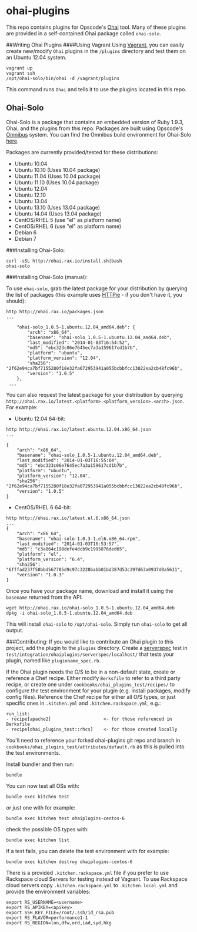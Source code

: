 ohai-plugins
==================
This repo contains plugins for Opscode's [Ohai](https://github.com/opscode/ohai) tool. Many of these plugins are provided in a self-contained Ohai package called `ohai-solo`.

##Writing Ohai Plugins
####Using Vagrant
Using [Vagrant](http://www.vagrantup.com/), you can easily create new/modify `Ohai` plugins in the `/plugins` directory and test them on an Ubuntu 12.04 system.


```
vagrant up
vagrant ssh
/opt/ohai-solo/bin/ohai -d /vagrant/plugins

```

This command runs `Ohai` and tells it to use the plugins located in this repo.


## Ohai-Solo
Ohai-Solo is a package that contains an embedded version of Ruby 1.9.3, Ohai, and the plugins from this repo. Packages are built using Opscode's [Omnibus](https://github.com/opscode/omnibus-ruby) system. You can find the Omnibus build environment for Ohai-Solo [here](https://github.com/ryandub/omnibus-ohai-solo).

Packages are currently provided/tested for these distributions:

* Ubuntu 10.04
* Ubuntu 10.10 (Uses 10.04 package)
* Ubuntu 11.04 (Uses 10.04 package)
* Ubuntu 11.10 (Uses 10.04 package)
* Ubuntu 12.04
* Ubuntu 12.10
* Ubuntu 13.04
* Ubuntu 13.10 (Uses 13.04 package)
* Ubuntu 14.04 (Uses 13.04 package)
* CentOS/RHEL 5 (use "el" as platform name)
* CentOS/RHEL 6 (use "el" as platform name)
* Debian 6
* Debian 7

###Installing Ohai-Solo:

```
curl -sSL http://ohai.rax.io/install.sh|bash
ohai-solo
```

###Installing Ohai-Solo (manual):

To use `ohai-solo`, grab the latest package for your distribution by querying the list of packages (this example uses [HTTPie](https://github.com/jkbr/httpie) - if you don't have it, you should):

```
http http://ohai.rax.io/packages.json
...

    "ohai-solo_1.0.5-1.ubuntu.12.04_amd64.deb": {
        "arch": "x86_64",
        "basename": "ohai-solo_1.0.5-1.ubuntu.12.04_amd64.deb",
        "last_modified": "2014-01-03T16:54:52",
        "md5": "ebc323c06e7645ec7a3a159617cd1b7b",
        "platform": "ubuntu",
        "platform_version": "12.04",
        "sha256": "2f62e94ca7bf7155280f18e32fa072953941a055bcbbfcc13022ea2cb48fc96b",
        "version": "1.0.5"
    },
 ...

```

You can also request the latest package for your distribution by querying `http://ohai.rax.io/latest.<platform>.<platform_version>.<arch>.json`. For example:

* Ubuntu 12.04 64-bit:

```
http http://ohai.rax.io/latest.ubuntu.12.04.x86_64.json
...

{
    "arch": "x86_64",
    "basename": "ohai-solo_1.0.5-1.ubuntu.12.04_amd64.deb",
    "last_modified": "2014-01-03T16:55:04",
    "md5": "ebc323c06e7645ec7a3a159617cd1b7b",
    "platform": "ubuntu",
    "platform_version": "12.04",
    "sha256": "2f62e94ca7bf7155280f18e32fa072953941a055bcbbfcc13022ea2cb48fc96b",
    "version": "1.0.5"
}
```

* CentOS/RHEL 6 64-bit:

```
http http://ohai.rax.io/latest.el.6.x86_64.json
...
{
    "arch": "x86_64",
    "basename": "ohai-solo-1.0.3-1.el6.x86_64.rpm",
    "last_modified": "2014-01-03T16:53:57",
    "md5": "c3a864c198defe4dcb9c1995876ded65",
    "platform": "el",
    "platform_version": "6.4",
    "sha256": "6fffad237f58bbd567785d9c97c3228babb01bd387d53c397d63a0937d0a5611",
    "version": "1.0.3"
}
```

Once you have your package name, download and install it using the `basename` returned from the API:

```
wget http://ohai.rax.io/ohai-solo_1.0.5-1.ubuntu.12.04_amd64.deb
dpkg -i ohai-solo_1.0.5-1.ubuntu.12.04_amd64.deb
```

This will install `ohai-solo` to `/opt/ohai-solo`. Simply run `ohai-solo` to get all output.

###Contributing:
If you would like to contribute an Ohai plugin to this project, add the plugin
to the `plugins` directory. Create a [serverspec](https://github.com/serverspec/serverspec)
test in `test/integration/ohaiplugins/serverspec/localhost/` that tests your 
plugin, named like `pluginname_spec.rb`.

If the Ohai plugin needs the O/S to be in a non-default state, create or 
reference a Chef recipe. Either modify `Berksfile` to refer to a third party
recipe, or create one under `cookbooks/ohai_plugins_test/recipes/` to configure 
the test environment for your plugin (e.g. install packages, modify config 
files). Reference the Chef recipe for either all O/S types, or just specific 
ones in `.kitchen.yml` and `.kitchen.rackspace.yml`, e.g.:
```
run_list:
- recipe[apache2]                    <- for those referenced in Berksfile
- recipe[ohai_plugins_test::rhcs]    <- for those created locally
```
You'll need to reference your forked ohai-plugins git repo and branch in
`cookbooks/ohai_plugins_test/attributes/default.rb` as this is pulled into the 
test environments.

Install bundler and then run:
```
bundle 
```
You can now test all OSs with:
```
bundle exec kitchen test
```
or just one with for example:
```
bundle exec kitchen test ohaiplugins-centos-6
```
check the possible OS types with:
```
bundle exec kitchen list
```
If a test fails, you can delete the test environment with for example:
```
bundle exec kitchen destroy ohaiplugins-centos-6
```
There is a provided `.kitchen.rackspace.yml` file if you prefer to use Rackspace
cloud Servers for testing instead of Vagrant. To use Rackspace cloud servers 
copy `.kitchen.rackspace.yml` to `.kitchen.local.yml` and provide the 
environment variables:
```
export RS_USERNAME=<username>
export RS_APIKEY=<apikey>
export SSH_KEY_FILE=/root/.ssh/id_rsa.pub
export RS_FLAVOR=performance1-1
export RS_REGION=lon,dfw,ord,iad,syd,hkg
```
